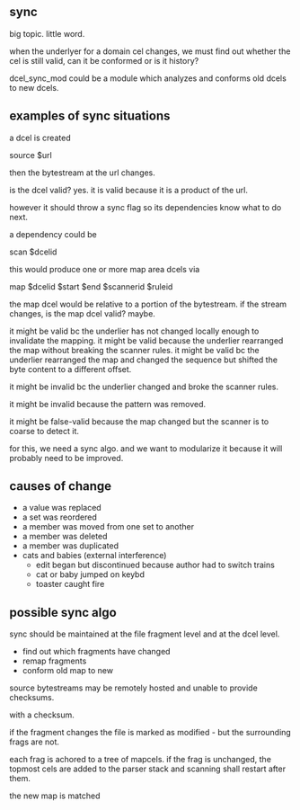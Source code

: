 

sync
----

big topic.  little word.



when the underlyer for a domain cel changes, we must find out whether the cel is still valid, can it be conformed or is it history?


dcel_sync_mod could be a module which analyzes and conforms old dcels to new dcels.  


examples of sync situations
---------------------------

a dcel is created

  source $url

then the bytestream at the url changes.

is the dcel valid?  yes.  it is valid because it is a product of the url.

however it should throw a sync flag so its dependencies know what to do next.

a dependency could be

  scan $dcelid

this would produce one or more map area dcels via

  map $dcelid $start $end $scannerid $ruleid

the map dcel would be relative to a portion of the bytestream.  if the stream changes, is the map dcel valid?  maybe.

it might be valid bc the underlier has not changed locally enough to invalidate the mapping.  it might be valid because the underlier rearranged the map without breaking the scanner rules.  it might be valid bc the underlier rearranged the map and changed the sequence but shifted the byte content to a different offset.

it might be invalid bc the underlier changed and broke the scanner rules.

it might be invalid because the pattern was removed.

it might be false-valid because the map changed but the scanner is to coarse to detect it. 

for this, we need a sync algo.  and we want to modularize it because it will probably need to be improved.


causes of change
----------------

- a value was replaced
- a set was reordered
- a member was moved from one set to another
- a member was deleted
- a member was duplicated
- cats and babies (external interference)
    - edit began but discontinued because author had to switch trains
    - cat or baby jumped on keybd
    - toaster caught fire


possible sync algo
------------------

sync should be maintained at the file fragment level and at the dcel level.

- find out which fragments have changed
- remap fragments
- conform old map to new



source bytestreams may be remotely hosted and unable to provide checksums.



 with a checksum.

if the fragment changes the file is marked as modified - but the surrounding frags are not.

each frag is achored to a tree of mapcels.  if the frag is unchanged, the topmost cels are added to the parser stack and scanning shall restart after them.

the new map is matched